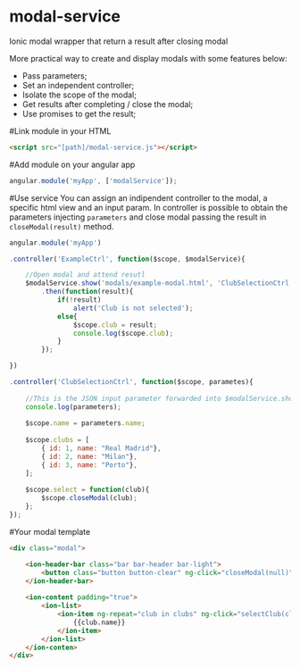 # modal-service
Ionic modal wrapper that return a result after closing modal

More practical way to create and display modals with some features below:

- Pass parameters;
- Set an independent controller;
- Isolate the scope of the modal;
- Get results after completing / close the modal;
- Use promises to get the result;

#Link module in your HTML

```html
<script src="[path]/modal-service.js"></script>
```

#Add module on your angular app
```javascript
angular.module('myApp', ['modalService']);
```

#Use service
You can assign an indipendent controller to the modal, a specific html view and an input param.
In controller is possible to obtain the parameters injecting `parameters` and close modal passing the result in `closeModal(result)` method.

```javascript
angular.module('myApp')

.controller('ExampleCtrl', function($scope, $modalService){

    //Open modal and attend resutl
    $modalService.show('modals/example-modal.html', 'ClubSelectionCtrl', {name: 'Valerio Barbera', city: 'Naples'})
        .then(function(result){
            if(!result)
                alert('Club is not selected');
            else{
                $scope.club = result;
                console.log($scope.club);
            }
        });

})

.controller('ClubSelectionCtrl', function($scope, parametes){
    
    //This is the JSON input parameter forwarded into $modalService.show(...)
    console.log(parameters);
    
    $scope.name = parameters.name;
    
    $scope.clubs = [
        { id: 1, name: "Real Madrid"},
        { id: 2, name: "Milan"},
        { id: 3, name: "Porto"},
    ];
    
    $scope.select = function(club){
        $scope.closeModal(club);
    };
});
```

#Your modal template

```html
<div class="modal">

    <ion-header-bar class="bar bar-header bar-light">
        <button class="button button-clear" ng-click="closeModal(null)"><i class="icon ion-ios-arrow-back"></i></button>
    </ion-header-bar>
    
    <ion-content padding="true">
        <ion-list>
            <ion-item ng-repeat="club in clubs" ng-click="selectClub(club)">
                {{club.name}}
            </ion-item>
        </ion-list>
    </ion-conten>
</div>
```
